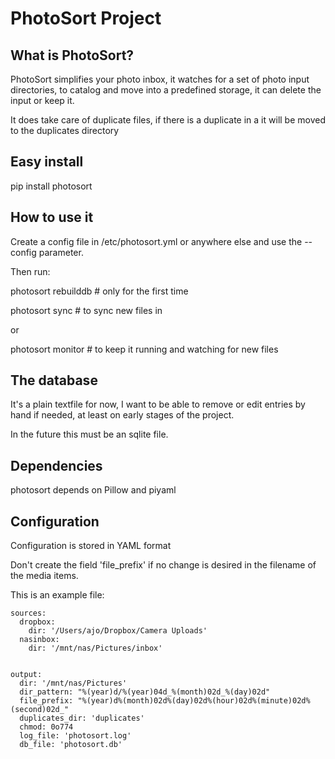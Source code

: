 # PhotoSort Project

## What is PhotoSort?

PhotoSort simplifies your photo inbox, it watches for a set of photo
input directories, to catalog and move into a predefined storage,
it can delete the input or keep it.

It does take care of duplicate files, if there is a duplicate in a
it will be moved to the duplicates directory

## Easy install

pip install photosort

## How to use it

Create a config file in /etc/photosort.yml or anywhere else and use
the --config parameter.

Then run:

photosort rebuilddb  # only for the first time

photosort sync # to sync new files in

or

photosort monitor # to keep it running and watching for new files


## The database

It's a plain textfile for now, I want to be able to remove or edit
entries by hand if needed, at least on early stages of the project.

In the future this must be an sqlite file.

## Dependencies

photosort depends on Pillow and piyaml

## Configuration

Configuration is stored in YAML format

Don't create the field 'file_prefix' if no change is desired in the filename 
of the media items.

This is an example file:

```
sources:
  dropbox:
    dir: '/Users/ajo/Dropbox/Camera Uploads'
  nasinbox:
    dir: '/mnt/nas/Pictures/inbox'


output:
  dir: '/mnt/nas/Pictures'
  dir_pattern: "%(year)d/%(year)04d_%(month)02d_%(day)02d"
  file_prefix: "%(year)d%(month)02d%(day)02d%(hour)02d%(minute)02d%(second)02d_"
  duplicates_dir: 'duplicates'
  chmod: 0o774
  log_file: 'photosort.log'
  db_file: 'photosort.db'


```
